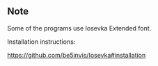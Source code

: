 ## Note
Some of the programs use Iosevka Extended font.

Installation instructions:

https://github.com/be5invis/Iosevka#installation
